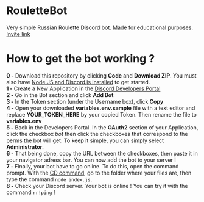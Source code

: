# RouletteBot
Very simple Russian Roulette Discord bot. Made for educational purposes.<br>
[Invite link](https://discord.com/api/oauth2/authorize?client_id=728248054657974352&permissions=402766934&scope=bot)

# How to get the bot working ?<br/>
**0 -** Download this repository by clicking **Code** and **Download ZIP**. You must also have [Node.JS and Discord.js installed](https://discordjs.guide/preparations/) to get started.<br/>
**1 -** Create a New Application in the [Discord Developers Portal](https://discord.com/developers/applications)<br/>
**2 -** Go in the Bot section and click **Add Bot**<br/>
**3 -** In the Token section (under the Username box), click **Copy**<br/>
**4 -** Open your downloaded **variables.env.sample** file with a text editor and replace **YOUR_TOKEN_HERE** by your copied Token. Then rename the file to **variables.env**<br/>
**5 -** Back in the Developers Portal. In the **OAuth2** section of your Application, click the checkbox *bot* then click the checkboxes that correspond to the perms the bot will get. To keep it simple, you can simply select **Administrator**.<br/>
**6 -** That being done, copy the URL between the checkboxes, then paste it in your navigator adress bar. You can now add the bot to your server !<br/>
**7 -** Finally, your bot have to go online. To do this, open the command prompt. With the [CD command](https://www.techwalla.com/articles/how-to-use-quotcdquot-command-in-command-prompt-window), go to the folder where your files are, then type the command `node index.js`.<br/>
**8 -** Check your Discord server. Your bot is online ! You can try it with the command `rr!ping` !<br/>
